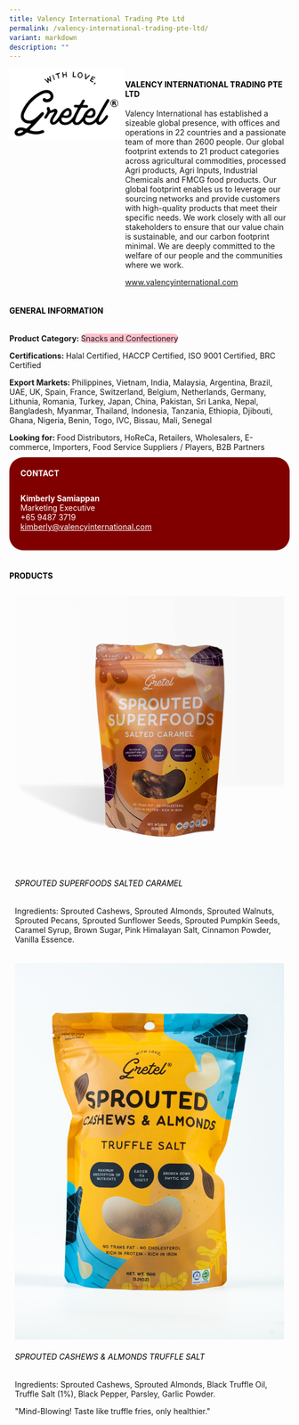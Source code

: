 ```yaml
---
title: Valency International Trading Pte Ltd
permalink: /valency-international-trading-pte-ltd/
variant: markdown
description: ""
---
```

<div class="flex-paragraph">
	<div style="display: flex; flex-wrap: wrap;" class="flex-container">
		<div style="flex: 1 1 40%; display: block;" class="card sgds">
			<img src="/images/Valency%20International/valency_international_logo.png">
		</div>
		<div style="flex: 1 1 58%; display: block; margin-left: 3px" class="card-sgds">
			<h4 style="text-transform: uppercase; color: black;"><b>Valency International Trading Pte Ltd</b></h4>
			<p>Valency International has established a sizeable global presence, with offices and operations in 22 countries and a passionate team of more than 2600 people. Our global footprint extends to 21 product categories across agricultural commodities, processed Agri products, Agri Inputs, Industrial Chemicals and FMCG food products. Our global footprint enables us to leverage our sourcing networks and provide customers with high-quality products that meet their specific needs. We work closely with all our stakeholders to ensure that our value chain is sustainable, and our carbon footprint minimal. We are deeply committed to the welfare of our people and the communities where we work.</p>
			<p><a target="_blank" href="https://www.valencyinternational.com">www.valencyinternational.com</a></p>
		</div>
	</div>
</div>

<h4 style="text-transform: uppercase; color: black;">
	<b>General Information</b>
</h4>
<div style="display: flex; flex-wrap: wrap;" class="flex-container">
	<div style="flex: 1 1 65%; display: block; align-self: stretch" class="card sgds">
		<div class="flex-paragraph">
			<p>
				<b>Product Category: </b>
				<span style="background-color: pink; border-radius: 10px;">Snacks and Confectionery</span>
			</p>
			<p>
				<b>Certifications: </b>Halal Certified, HACCP Certified, ISO 9001 Certified, BRC Certified
			</p>
			<p>
				<b>Export Markets: </b>Philippines, Vietnam, India, Malaysia, Argentina, Brazil, UAE, UK, Spain, France, Switzerland, Belgium, Netherlands, Germany, Lithunia, Romania, Turkey, Japan, China, Pakistan, Sri Lanka, Nepal, Bangladesh, Myanmar, Thailand, Indonesia, Tanzania, Ethiopia, Djibouti, Ghana, Nigeria, Benin, Togo, IVC, Bissau, Mali, Senegal
			</p>
			<p style="margin-bottom: 10px;">
				<b>Looking for: </b>Food Distributors, HoReCa, Retailers, Wholesalers, E-commerce, Importers, Food Service Suppliers / Players, B2B Partners
			</p>
		</div>
	</div>
	<div style="flex: 1 1 35%; padding: 10px; display: block; background-color: maroon; border-radius: 25px; align-self: center;" class="card sgds">
		<h4 style="color: white; margin-top: 10px; margin-left: 10px;">CONTACT</h4>
		<div class="flex-paragraph">
			<p style="padding: 10px; color: white;">
				<b>Kimberly Samiappan</b>
				<br>Marketing Executive<br>+65 9487 3719<br>
				<a style="color: white;" href="mailto:kimberly@valencyinternational.com">kimberly@valencyinternational.com</a>
			</p>
		</div>
	</div>
</div>
<br>
<h4 style="text-transform: uppercase; color: black;">
	<b>Products</b>
</h4>
<div style="display: flex; flex-wrap: wrap;">
	<div style="flex: 1 1 47%; margin: 10px; display: block;" class="card sgds">
		<div style="display: block;" class="flex-image">
			<img src="/images/Valency%20International/valency_international_product_01.jpg">
		</div>
		<div class="flex-paragraph">
			<h6 style="text-transform: uppercase; color: black;">Sprouted Superfoods Salted Caramel</h6>
			<p>Ingredients: Sprouted Cashews, Sprouted Almonds, Sprouted Walnuts, Sprouted Pecans, Sprouted Sunflower Seeds, Sprouted Pumpkin Seeds, Caramel Syrup, Brown Sugar, Pink Himalayan Salt, Cinnamon Powder, Vanilla Essence.</p>
		</div>
	</div>
	<div style="flex: 1 1 47%; margin: 10px; display: block;" class="card sgds">
		<div style="display: block;" class="flex-image">
			<img src="/images/Valency%20International/valency_international_product_02.jpg">
		</div>
		<div class="flex-paragraph">
			<h6 style="text-transform: uppercase; color: black;">Sprouted Cashews &amp; Almonds Truffle Salt</h6>
			<p>Ingredients: Sprouted Cashews, Sprouted Almonds, Black Truffle Oil, Truffle Salt (1%), Black Pepper, Parsley, Garlic Powder.</p>
			<p>"Mind-Blowing! Taste like truffle fries, only healthier."</p>
		</div>
	</div>
</div>